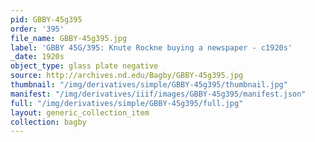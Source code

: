 ```yaml
---
pid: GBBY-45g395
order: '395'
file_name: GBBY-45g395.jpg
label: 'GBBY 45G/395: Knute Rockne buying a newspaper - c1920s'
_date: 1920s
object_type: glass plate negative
source: http://archives.nd.edu/Bagby/GBBY-45g395.jpg
thumbnail: "/img/derivatives/simple/GBBY-45g395/thumbnail.jpg"
manifest: "/img/derivatives/iiif/images/GBBY-45g395/manifest.json"
full: "/img/derivatives/simple/GBBY-45g395/full.jpg"
layout: generic_collection_item
collection: bagby
---
```

